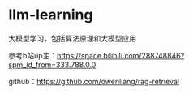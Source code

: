 # llm-learning
大模型学习，包括算法原理和大模型应用

参考b站up主：https://space.bilibili.com/288748846?spm_id_from=333.788.0.0

github：https://github.com/owenliang/rag-retrieval